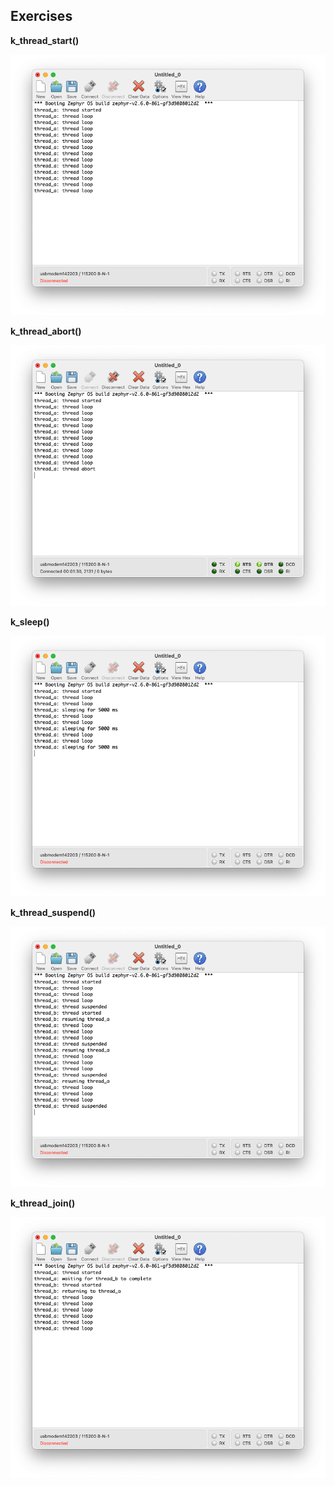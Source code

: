 ## Exercises
**k_thread_start()**

![k_thread_start](/images/k_thread_start.png)

**k_thread_abort()**

![k_thread_start](/images/k_thread_abort.png)

**k_sleep()**

![k_thread_start](/images/k_thread_sleep.png)

**k_thread_suspend()**

![k_thread_start](/images/k_thread_suspend.png)

**k_thread_join()**

![k_thread_start](/images/k_thread_join.png)